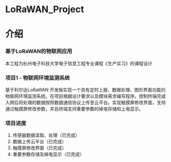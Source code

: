 # LoRaWAN_Project

# 介绍 
### 基于LoRaWAN的物联网应用
本工程为杭州电子科技大学电子信息工程专业课程《生产实习》的课程设计

### 项目1 - 物联网环境监测系统
基于利尔达LoRaWAN 开发板实现一个具有定时上报、数据处理、图形界面功能的物联网环境监测系统。在项目根据设计要求以及模块需求编写程序。控制终端完成入网后将处理的数据按照数据通信协议上传至云平台。实现触摸屏修改界面，支持通过触摸屏修改参数，并且终端支持重要参数的掉电存储和上电显示。

### 项目进度
1. 传感器数据读取、处理（已完成）
2. 数据上传云平台（已完成）
3. 触摸屏修改界面（已完成）
4. 重要参数存储及掉电显示（已完成）


